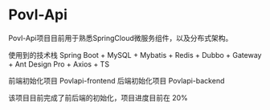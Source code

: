 # Povl-Api
Povl-Api项目目前用于熟悉SpringCloud微服务组件，以及分布式架构。 

使用到的技术栈
Spring Boot + MySQL + Mybatis + Redis + Dubbo + Gateway + Ant Design Pro + Axios + TS  

前端初始化项目
Povlapi-frontend
后端初始化项目 
Povlapi-backend

该项目目前完成了前后端的初始化，项目进度目前在 20%



